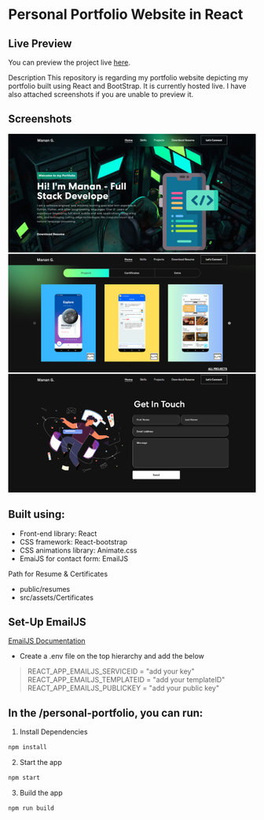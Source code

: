 # Personal Portfolio Website in React

## Live Preview
You can preview the project live [here](https://fluttersolutions.in/).

Description
This repository is regarding my portfolio website depicting my portfolio built using React and BootStrap. It is currently hosted live. I have also attached screenshots if you are unable to preview it.

## Screenshots

![Home Screen](web-1.png)
![Portfolio and Projects](web-2.png)
![Contact Screen](web-3.png)

## Built using:

- Front-end library: React
- CSS framework: React-bootstrap
- CSS animations library: Animate.css
- EmaiJS for contact form: EmailJS

Path for Resume & Certificates
- public/resumes
- src/assets/Certificates 


## Set-Up EmailJS
[EmailJS Documentation](https://www.emailjs.com/)

- Create a .env file on the top hierarchy and add the below

> REACT_APP_EMAILJS_SERVICEID = "add your key"
> REACT_APP_EMAILJS_TEMPLATEID = "add your templateID"
> REACT_APP_EMAILJS_PUBLICKEY = "add your public key"


##  In the /personal-portfolio, you can run:

1. Install Dependencies

```sh
npm install
```

2. Start the app

```sh
npm start
```

3. Build the app
```sh
npm run build
```

